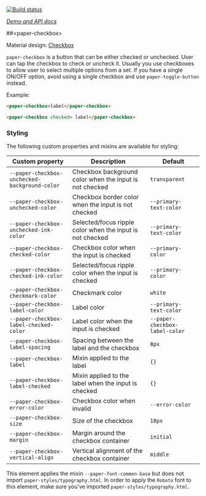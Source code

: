 
<!---

This README is automatically generated from the comments in these files:
paper-checkbox.html

Edit those files, and our readme bot will duplicate them over here!
Edit this file, and the bot will squash your changes :)

The bot does some handling of markdown. Please file a bug if it does the wrong
thing! https://github.com/PolymerLabs/tedium/issues

-->

[![Build status](https://travis-ci.org/PolymerElements/paper-checkbox.svg?branch=master)](https://travis-ci.org/PolymerElements/paper-checkbox)

_[Demo and API docs](https://elements.polymer-project.org/elements/paper-checkbox)_


##&lt;paper-checkbox&gt;

Material design: [Checkbox](https://www.google.com/design/spec/components/selection-controls.html#selection-controls-checkbox)

`paper-checkbox` is a button that can be either checked or unchecked.  User
can tap the checkbox to check or uncheck it.  Usually you use checkboxes
to allow user to select multiple options from a set.  If you have a single
ON/OFF option, avoid using a single checkbox and use `paper-toggle-button`
instead.

Example:

```html
<paper-checkbox>label</paper-checkbox>

<paper-checkbox checked> label</paper-checkbox>
```

### Styling

The following custom properties and mixins are available for styling:

| Custom property | Description | Default |
| --- | --- | --- |
| `--paper-checkbox-unchecked-background-color` | Checkbox background color when the input is not checked | `transparent` |
| `--paper-checkbox-unchecked-color` | Checkbox border color when the input is not checked | `--primary-text-color` |
| `--paper-checkbox-unchecked-ink-color` | Selected/focus ripple color when the input is not checked | `--primary-text-color` |
| `--paper-checkbox-checked-color` | Checkbox color when the input is checked | `--primary-color` |
| `--paper-checkbox-checked-ink-color` | Selected/focus ripple color when the input is checked | `--primary-color` |
| `--paper-checkbox-checkmark-color` | Checkmark color | `white` |
| `--paper-checkbox-label-color` | Label color | `--primary-text-color` |
| `--paper-checkbox-label-checked-color` | Label color when the input is checked | `--paper-checkbox-label-color` |
| `--paper-checkbox-label-spacing` | Spacing between the label and the checkbox | `8px` |
| `--paper-checkbox-label` | Mixin applied to the label | `{}` |
| `--paper-checkbox-label-checked` | Mixin applied to the label when the input is checked | `{}` |
| `--paper-checkbox-error-color` | Checkbox color when invalid | `--error-color` |
| `--paper-checkbox-size` | Size of the checkbox | `18px` |
| `--paper-checkbox-margin` | Margin around the checkbox container | `initial` |
| `--paper-checkbox-vertical-align` | Vertical alignment of the checkbox container | `middle` |

This element applies the mixin `--paper-font-common-base` but does not import `paper-styles/typography.html`.
In order to apply the `Roboto` font to this element, make sure you've imported `paper-styles/typography.html`.


